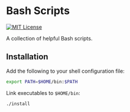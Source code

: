 # Bash Scripts

[![MIT License](https://img.shields.io/badge/License-MIT-blue.svg)](https://github.com/NickolasHKraus/bash-scripts/blob/master/LICENSE)

A collection of helpful Bash scripts.

## Installation

Add the following to your shell configuration file:

```bash
export PATH=$HOME/bin:$PATH
```

Link executables to `$HOME/bin`:

```bash
./install
```
